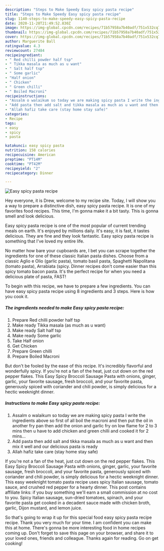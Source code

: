 ```yaml
---
description: "Steps to Make Speedy Easy spicy pasta recipe"
title: "Steps to Make Speedy Easy spicy pasta recipe"
slug: 1140-steps-to-make-speedy-easy-spicy-pasta-recipe
date: 2020-11-28T21:49:52.830Z
image: https://img-global.cpcdn.com/recipes/71b57958a7b40adf/751x532cq70/easy-spicy-pasta-recipe-recipe-main-photo.jpg
thumbnail: https://img-global.cpcdn.com/recipes/71b57958a7b40adf/751x532cq70/easy-spicy-pasta-recipe-recipe-main-photo.jpg
cover: https://img-global.cpcdn.com/recipes/71b57958a7b40adf/751x532cq70/easy-spicy-pasta-recipe-recipe-main-photo.jpg
author: Marguerite Ball
ratingvalue: 4.3
reviewcount: 27484
recipeingredient:
- " Red chilli powder half tsp"
- " Tikka masala as much as u want"
- " Salt half tsp"
- " Some garlic"
- "Half onion"
- " Chicken"
- " Green chilli"
- " Boiled Macroni"
recipeinstructions:
- "Assalm o walaikum so today we are making spicy pasta I write the ingredients above so first of all boil the macroni and then put the oil in another fry pan then add the onion and garlic fry on low flame for 2 to 3 mins then u have to add chicken and green chilli and cooked it for 2 mins..."
- "Add pasta then add salt and tikka masala as much as u want and then mix it well and our delicious pasta is ready"
- "Allah hafiz take care (stay home stay safe)"
categories:
- Recipe
tags:
- easy
- spicy
- pasta

katakunci: easy spicy pasta 
nutrition: 158 calories
recipecuisine: American
preptime: "PT14M"
cooktime: "PT42M"
recipeyield: "2"
recipecategory: Dinner

---
```



![Easy spicy pasta recipe](https://img-global.cpcdn.com/recipes/71b57958a7b40adf/751x532cq70/easy-spicy-pasta-recipe-recipe-main-photo.jpg)

Hey everyone, it is Drew, welcome to my recipe site. Today, I will show you a way to prepare a distinctive dish, easy spicy pasta recipe. It is one of my favorites food recipes. This time, I'm gonna make it a bit tasty. This is gonna smell and look delicious.

Easy spicy pasta recipe is one of the most popular of current trending meals on earth. It's enjoyed by millions daily. It's easy, it is fast, it tastes delicious. They are fine and they look fantastic. Easy spicy pasta recipe is something that I've loved my entire life.

No matter how bare your cupboards are, I bet you can scrape together the ingredients for one of these classic Italian pasta dishes. Choose from a classic Aglio e Olio (garlic pasta), tomato basil pasta, Spaghetti Napolitana (tomato pasta), Arrabiata (spicy. Dinner recipes don&#39;t come easier than this spicy tomato bacon pasta. It&#39;s the perfect recipe for when you need a delicious plate of pasta, FAST!


To begin with this recipe, we have to prepare a few ingredients. You can have easy spicy pasta recipe using 8 ingredients and 3 steps. Here is how you cook it.

<!--inarticleads1-->

##### The ingredients needed to make Easy spicy pasta recipe:

1. Prepare  Red chilli powder half tsp
1. Make ready  Tikka masala (as much as u want)
1. Make ready  Salt half tsp
1. Make ready  Some garlic
1. Take Half onion
1. Get  Chicken
1. Prepare  Green chilli
1. Prepare  Boiled Macroni


But don&#39;t be fooled by the ease of this recipe. It&#39;s incredibly flavorful and wonderfully spicy. If you&#39;re not a fan of the heat, just cut down on the red pepper flakes. This Easy Spicy Broccoli Sausage Pasta with onions, ginger, garlic, your favorite sausage, fresh broccoli, and your favorite pasta, generously spiced with coriander and chili powder, is simply delicious for a hectic weeknight dinner. 

<!--inarticleads2-->

##### Instructions to make Easy spicy pasta recipe:

1. Assalm o walaikum so today we are making spicy pasta I write the ingredients above so first of all boil the macroni and then put the oil in another fry pan then add the onion and garlic fry on low flame for 2 to 3 mins then u have to add chicken and green chilli and cooked it for 2 mins...
1. Add pasta then add salt and tikka masala as much as u want and then mix it well and our delicious pasta is ready
1. Allah hafiz take care (stay home stay safe)


If you&#39;re not a fan of the heat, just cut down on the red pepper flakes. This Easy Spicy Broccoli Sausage Pasta with onions, ginger, garlic, your favorite sausage, fresh broccoli, and your favorite pasta, generously spiced with coriander and chili powder, is simply delicious for a hectic weeknight dinner. This easy weeknight tomato pasta recipe uses spicy Italian sausage, tomato sauce, and crushed red pepper for a hearty dinner. This post contains affiliate links: if you buy something we&#39;ll earn a small commission at no cost to you. Spicy Italian sausage, sun-dried tomatoes, spinach, and your favorite pasta get cooked in a decadent sauce made with chicken broth, garlic, Dijon mustard, and lemon juice. 

So that's going to wrap it up for this special food easy spicy pasta recipe recipe. Thank you very much for your time. I am confident you can make this at home. There's gonna be more interesting food in home recipes coming up. Don't forget to save this page on your browser, and share it to your loved ones, friends and colleague. Thanks again for reading. Go on get cooking!
